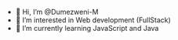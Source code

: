 - 👋 Hi, I’m @Dumezweni-M
- 👀 I’m interested in Web development (FullStack)
- 🌱 I’m currently learning JavaScript and Java

<!---
Dumezweni-M/Dumezweni-M is a ✨ special ✨ repository because its `README.md` (this file) appears on your GitHub profile.
You can click the Preview link to take a look at your changes.
--->
